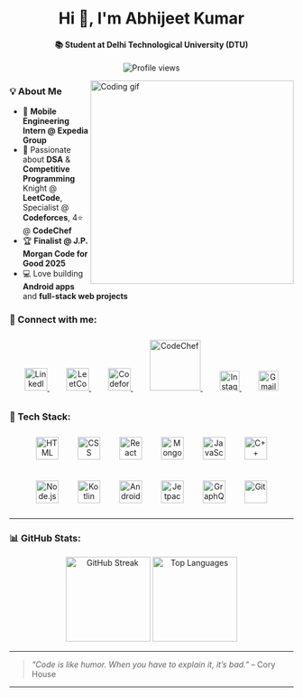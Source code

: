 <h1 align="center">Hi 👋, I'm Abhijeet Kumar</h1>
<h4 align="center">📚 Student at Delhi Technological University (DTU)</h4>

<p align="center">
  <img src="https://komarev.com/ghpvc/?username=abhijeet38&label=Profile%20views&color=0e75b6&style=flat" alt="Profile views" />
</p>

<img align="right" src="https://cdn.dribbble.com/users/1162077/screenshots/3848914/programmer.gif" width="360" alt="Coding gif" />


### 💡 About Me

- 📱 **Mobile Engineering Intern @ Expedia Group**
- 🧠 Passionate about **DSA** & **Competitive Programming**  
  Knight @ **LeetCode**, Specialist @ **Codeforces**, 4⭐ @ **CodeChef**
- 🏆 **Finalist @ J.P. Morgan Code for Good 2025**
- 💻 Love building **Android apps** and **full-stack web projects**


### 🚀 Connect with me:
<p align="center" style="padding: 10px;"> <a href="https://www.linkedin.com/in/abhijeet-kumar-25287a257/" target="_blank" style="margin: 0 15px;"> <img src="https://img.icons8.com/color/48/000000/linkedin.png" width="40" alt="LinkedIn"/> </a> <a href="https://leetcode.com/u/abhijeet5000kumar/" target="_blank" style="margin: 0 15px;"> <img src="https://upload.wikimedia.org/wikipedia/commons/1/19/LeetCode_logo_black.png" width="40" alt="LeetCode"/> </a> <a href="https://codeforces.com/profile/abhijeet5000kumar" target="_blank" style="margin: 0 15px;"> <img src="https://art.npanuhin.me/SVG/Codeforces/Codeforces.colored.svg" width="40" alt="Codeforces"/> </a> <a href="https://www.codechef.com/users/abhijeet68" target="_blank" style="margin: 0 15px;"> <img src="https://upload.wikimedia.org/wikipedia/commons/thumb/0/08/CodeChef_Logo.svg/320px-CodeChef_Logo.svg.png" width="90" alt="CodeChef"/> </a> <a href="https://www.instagram.com/abhijeet_90_8/" target="_blank" style="margin: 0 15px;"> <img src="https://upload.wikimedia.org/wikipedia/commons/thumb/e/e7/Instagram_logo_2016.svg/240px-Instagram_logo_2016.svg.png" width="35" alt="Instagram"/> </a> <a href="mailto:abhijeet5000kumar@gmail.com" target="_blank" style="margin: 0 15px;"> <img src="https://img.icons8.com/color/48/000000/gmail-new.png" width="35" alt="Gmail"/> </a> </p>


### 🧰 Tech Stack:
<!-- Row 1: HTML, CSS, React, MongoDB, JavaScript, C++ --> <p align="center" style="padding: 10px;"> <img src="https://img.icons8.com/color/48/000000/html-5--v1.png" width="40" alt="HTML" style="margin: 0 15px;" /> <img src="https://img.icons8.com/color/48/000000/css3.png" width="40" alt="CSS" style="margin: 0 15px;" /> <img src="https://img.icons8.com/plasticine/100/000000/react.png" width="40" alt="React" style="margin: 0 15px;" /> <img src="https://images.icon-icons.com/2415/PNG/512/mongodb_original_wordmark_logo_icon_146425.png" width="40" alt="MongoDB" style="margin: 0 15px;" /> <img src="https://img.icons8.com/color/48/000000/javascript--v1.png" width="40" alt="JavaScript" style="margin: 0 15px;" /> <img src="https://img.icons8.com/color/48/000000/c-plus-plus-logo.png" width="40" alt="C++" style="margin: 0 15px;" /> </p> <!-- Row 2: Node.js, Kotlin, Android, Jetpack Compose, GraphQL, Git --> <p align="center" style="padding: 10px;"> <img src="https://img.icons8.com/color/48/000000/nodejs.png" width="40" alt="Node.js" style="margin: 0 15px;" /> <img src="https://img.icons8.com/color/48/000000/kotlin.png" width="40" alt="Kotlin" style="margin: 0 15px;" /> <img src="https://img.icons8.com/color/48/000000/android-os.png" width="40" alt="Android" style="margin: 0 15px;" /> <img src="https://blogger.googleusercontent.com/img/b/R29vZ2xl/AVvXsEjC97Z8BResg5dlPqczsRCFhP6zewWX0X0e7fVPG-G7PuUZwwZVsi9OPoqJYkgqT2h0FI95SsmWzVEgpt8b8HAqFiIxZ98TFtY4lE0b8UrtVJ2HrJebRwl6C9DslsQDl9KnBIrdHS6LtkY/s1600/jetpack+compose+icon_RGB.png" width="40" alt="Jetpack Compose" style="margin: 0 15px;" /> <img src="https://img.icons8.com/color/48/000000/graphql.png" width="40" alt="GraphQL" style="margin: 0 15px;" /> <img src="https://img.icons8.com/color/48/000000/git.png" width="40" alt="Git" style="margin: 0 15px;" /> </p>

---

### 📊 GitHub Stats:

<p align="center">
  <img src="https://github-readme-streak-stats.herokuapp.com/?user=abhijeet38&theme=react&hide_border=true" height="150" alt="GitHub Streak" />
  <img src="https://github-readme-stats.vercel.app/api/top-langs/?username=abhijeet38&layout=compact&theme=react&hide_border=true&card_width=250" height="150" alt="Top Languages" />
</p>


---

> _"Code is like humor. When you have to explain it, it’s bad."_ – Cory House

---

